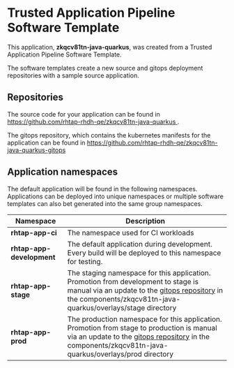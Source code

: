 # Trusted Application Pipeline Software Template

This application, **zkqcv81tn-java-quarkus**, was created from a Trusted Application Pipeline Software Template.

The software templates create a new source and gitops deployment repositories with a sample source application. 

## Repositories

The source code for your application can be found in [https://github.com/rhtap-rhdh-qe/zkqcv81tn-java-quarkus ](https://github.com/rhtap-rhdh-qe/zkqcv81tn-java-quarkus ).
 
The gitops repository, which contains the kubernetes manifests for the application can be found in 
[https://github.com/rhtap-rhdh-qe/zkqcv81tn-java-quarkus-gitops ](https://github.com/rhtap-rhdh-qe/zkqcv81tn-java-quarkus-gitops ) 

## Application namespaces 

The default application will be found in the following namespaces. Applications can be deployed into unique namespaces or multiple software templates can also bet generated into the same group namespaces.  

|  Namespace   |  Description   |  
| -------- | -------- |
| **rhtap-app-ci** | The namespace used for CI workloads |
| **rhtap-app-development** | The default application during development. Every build will be deployed to this namespace for testing. |
| **rhtap-app-stage** | The staging namespace for this application. Promotion from development to stage is manual via an update to the [gitops repository](https://github.com/rhtap-rhdh-qe/zkqcv81tn-java-quarkus-gitops ) in the components/zkqcv81tn-java-quarkus/overlays/stage directory |
| **rhtap-app-prod** | The production namespace for this application. Promotion from stage to production is manual via an update to the [gitops repository](https://github.com/rhtap-rhdh-qe/zkqcv81tn-java-quarkus-gitops ) in the components/zkqcv81tn-java-quarkus/overlays/prod directory |